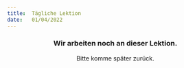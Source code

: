 ```yaml
---
title:  Tägliche Lektion
date:   01/04/2022
---
```


### <center>Wir arbeiten noch an dieser Lektion.</center>
<center>Bitte komme später zurück.</center>